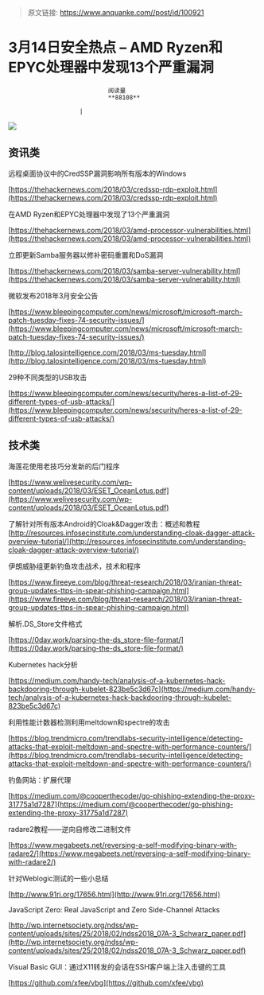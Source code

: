 > 原文链接: https://www.anquanke.com//post/id/100921 


# 3月14日安全热点 – AMD Ryzen和EPYC处理器中发现13个严重漏洞


                                阅读量   
                                **88108**
                            
                        |
                        
                                                                                    



[![](https://p3.ssl.qhimg.com/t01962d627638962a61.png)](https://p3.ssl.qhimg.com/t01962d627638962a61.png)



## 资讯类

远程桌面协议中的CredSSP漏洞影响所有版本的Windows

[https://thehackernews.com/2018/03/credssp-rdp-exploit.html](https://thehackernews.com/2018/03/credssp-rdp-exploit.html)



在AMD Ryzen和EPYC处理器中发现了13个严重漏洞

[https://thehackernews.com/2018/03/amd-processor-vulnerabilities.html](https://thehackernews.com/2018/03/amd-processor-vulnerabilities.html)



立即更新Samba服务器以修补密码重置和DoS漏洞

[https://thehackernews.com/2018/03/samba-server-vulnerability.html](https://thehackernews.com/2018/03/samba-server-vulnerability.html)



微软发布2018年3月安全公告

[https://www.bleepingcomputer.com/news/microsoft/microsoft-march-patch-tuesday-fixes-74-security-issues/](https://www.bleepingcomputer.com/news/microsoft/microsoft-march-patch-tuesday-fixes-74-security-issues/)

[http://blog.talosintelligence.com/2018/03/ms-tuesday.html](http://blog.talosintelligence.com/2018/03/ms-tuesday.html)



29种不同类型的USB攻击

[https://www.bleepingcomputer.com/news/security/heres-a-list-of-29-different-types-of-usb-attacks/](https://www.bleepingcomputer.com/news/security/heres-a-list-of-29-different-types-of-usb-attacks/)





## 技术类

海莲花使用老技巧分发新的后门程序

[https://www.welivesecurity.com/wp-content/uploads/2018/03/ESET_OceanLotus.pdf](https://www.welivesecurity.com/wp-content/uploads/2018/03/ESET_OceanLotus.pdf)



了解针对所有版本Android的Cloak&amp;Dagger攻击：概述和教程<br>[http://resources.infosecinstitute.com/understanding-cloak-dagger-attack-overview-tutorial/](http://resources.infosecinstitute.com/understanding-cloak-dagger-attack-overview-tutorial/)



伊朗威胁组更新钓鱼攻击战术，技术和程序

[https://www.fireeye.com/blog/threat-research/2018/03/iranian-threat-group-updates-ttps-in-spear-phishing-campaign.html](https://www.fireeye.com/blog/threat-research/2018/03/iranian-threat-group-updates-ttps-in-spear-phishing-campaign.html)



解析.DS_Store文件格式

[https://0day.work/parsing-the-ds_store-file-format/](https://0day.work/parsing-the-ds_store-file-format/)



Kubernetes hack分析

[https://medium.com/handy-tech/analysis-of-a-kubernetes-hack-backdooring-through-kubelet-823be5c3d67c](https://medium.com/handy-tech/analysis-of-a-kubernetes-hack-backdooring-through-kubelet-823be5c3d67c)



利用性能计数器检测利用meltdown和spectre的攻击

[https://blog.trendmicro.com/trendlabs-security-intelligence/detecting-attacks-that-exploit-meltdown-and-spectre-with-performance-counters/](https://blog.trendmicro.com/trendlabs-security-intelligence/detecting-attacks-that-exploit-meltdown-and-spectre-with-performance-counters/)



钓鱼网站：扩展代理

[https://medium.com/@cooperthecoder/go-phishing-extending-the-proxy-31775a1d7287](https://medium.com/@cooperthecoder/go-phishing-extending-the-proxy-31775a1d7287)



radare2教程——逆向自修改二进制文件

[https://www.megabeets.net/reversing-a-self-modifying-binary-with-radare2/](https://www.megabeets.net/reversing-a-self-modifying-binary-with-radare2/)



针对Weblogic测试的一些小总结

[http://www.91ri.org/17656.html](http://www.91ri.org/17656.html)



JavaScript Zero: Real JavaScript and Zero Side-Channel Attacks

[http://wp.internetsociety.org/ndss/wp-content/uploads/sites/25/2018/02/ndss2018_07A-3_Schwarz_paper.pdf](http://wp.internetsociety.org/ndss/wp-content/uploads/sites/25/2018/02/ndss2018_07A-3_Schwarz_paper.pdf)



Visual Basic GUI：通过X11转发的会话在SSH客户端上注入击键的工具

[https://github.com/xfee/vbg](https://github.com/xfee/vbg)
